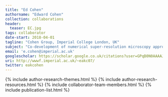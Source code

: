 ```yaml
---
title: "Ed Cohen"
authorname: "Edward Cohen"
collection: collaborations
header:
  teaser: EC.jpg
tags: collaborator
date-start: 2018-04-01
tagline: "Cohen Group, Imperial College London, UK"
subject: "Co-development of numerical super-resolution microscopy approaches"
email: 'e.cohen@imperial.ac.uk'
googlescholar: https://scholar.google.co.uk/citations?user=GPqB0N0AAAAJ&hl=en
uri: http://wwwf.imperial.ac.uk/~eakc07/
twitter: eakcohen
---
```

<p align= "justify">

{% include author-research-themes.html %}
{% include author-research-resources.html %}
{% include collaborator-team-members.html %}
{% include publication-list.html %}
